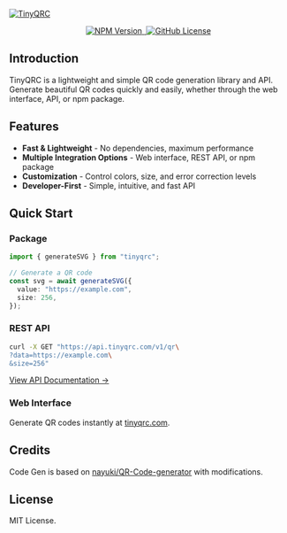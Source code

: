 [![TinyQRC](https://tinyqrc.com/banner.png)](https://tinyqrc.com)

<p align="center">
  <a aria-label="NPM version" href="https://www.npmjs.com/package/tinyqrc">
    <img alt="NPM Version" src="https://img.shields.io/npm/v/tinyqrc?color=%232B8ECB">
  </a>
  <a aria-label="Package size" href="https://bundlephobia.com/result?p=tinyqrc">
    <img alt="" src="https://badgen.net/bundlephobia/minzip/tinyqrc">
  </a>
  <a aria-label="License" href="https://github.com/chroxify/tinyqrc/blob/main/LICENSE">
    <img alt="GitHub License" src="https://img.shields.io/github/license/chroxify/tinyqrc?color=%232B8ECB">
  </a>
</p>

## Introduction

TinyQRC is a lightweight and simple QR code generation library and API. Generate beautiful QR codes quickly and easily, whether through the web interface, API, or npm package.

## Features

- **Fast & Lightweight** - No dependencies, maximum performance
- **Multiple Integration Options** - Web interface, REST API, or npm package
- **Customization** - Control colors, size, and error correction levels
- **Developer-First** - Simple, intuitive, and fast API

## Quick Start

### Package

```ts
import { generateSVG } from "tinyqrc";

// Generate a QR code
const svg = await generateSVG({
  value: "https://example.com",
  size: 256,
});
```

### REST API

```bash
curl -X GET "https://api.tinyqrc.com/v1/qr\
?data=https://example.com\
&size=256"
```

[View API Documentation →](https://go.tinyqrc.com/docs)

### Web Interface

Generate QR codes instantly at [tinyqrc.com](https://tinyqrc.com).

## Credits

Code Gen is based on [nayuki/QR-Code-generator](https://github.com/nayuki/QR-Code-generator) with modifications.

## License

MIT License.
